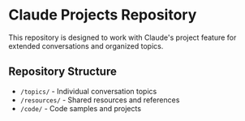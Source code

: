 # Claude Projects Repository

This repository is designed to work with Claude's project feature for extended conversations and organized topics.

## Repository Structure
- `/topics/` - Individual conversation topics
- `/resources/` - Shared resources and references
- `/code/` - Code samples and projects

